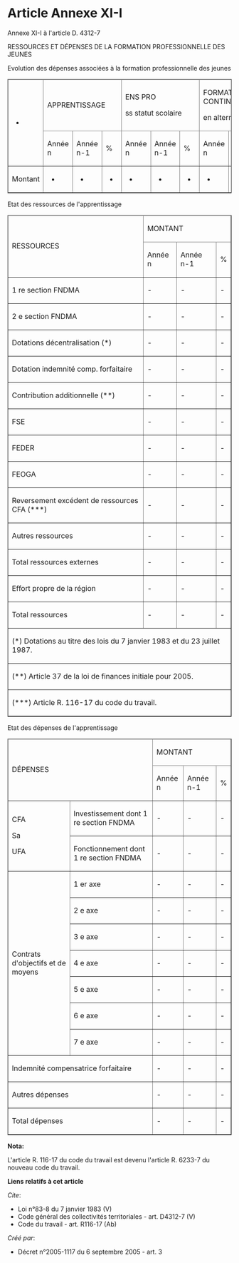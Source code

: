 # Article Annexe XI-I

Annexe XI-I à l'article D. 4312-7 

RESSOURCES ET DÉPENSES DE LA FORMATION PROFESSIONNELLE DES JEUNES

Evolution des dépenses associées à la formation professionnelle des jeunes

<table cellpadding="0" cellspacing="1" border="1">
  <thead>
    <tr>
      <td rowspan="2">

-

</td>
      <td colspan="3">

APPRENTISSAGE

</td>
      <td colspan="3">

ENS PRO

ss statut scolaire

</td>
      <td colspan="3">

FORMATIONS CONTINUES

en alternance

</td>
      <td colspan="3">

TOTAL

</td>
    </tr>
    <tr>
      <td>

Année n

</td>
      <td>

Année n-1

</td>
      <td>

%

</td>
      <td>

Année n

</td>
      <td>

Année n-1

</td>
      <td>

%

</td>
      <td>

Année n

</td>
      <td>

Année n-1

</td>
      <td>

%

</td>
      <td>

Année n

</td>
      <td>

Année n-1

</td>
      <td>

%

</td>
    </tr>
  </thead>
  <tbody>
    <tr>
      <td>

Montant

</td>
      <td>

-

</td>
      <td>

-

</td>
      <td>

-

</td>
      <td>

-

</td>
      <td>

-

</td>
      <td>

-

</td>
      <td>

-

</td>
      <td>

-

</td>
      <td>

-

</td>
      <td>

-

</td>
      <td>

-

</td>
      <td>-</td>
    </tr>
  </tbody>
</table>

Etat des ressources de l'apprentissage

<table cellpadding="0" border="1" cellspacing="1">
  <thead>
    <tr>
      <td rowspan="2">

RESSOURCES

</td>
      <td colspan="3">

MONTANT

</td>
    </tr>
    <tr>
      <td>

Année n

</td>
      <td>

Année n-1

</td>
      <td>

%

</td>
    </tr>
  </thead>
  <tbody>
    <tr>
      <td>

1 re section FNDMA

</td>
      <td>-</td>
      <td>-</td>
      <td>-</td>
    </tr>
    <tr>
      <td>

2 e section FNDMA

</td>
      <td>-</td>
      <td>-</td>
      <td>-</td>
    </tr>
    <tr>
      <td>

Dotations décentralisation (*)

</td>
      <td>-</td>
      <td>-</td>
      <td>-</td>
    </tr>
    <tr>
      <td>

Dotation indemnité comp. forfaitaire

</td>
      <td>-</td>
      <td>-</td>
      <td>-</td>
    </tr>
    <tr>
      <td>

Contribution additionnelle (**)

</td>
      <td>-</td>
      <td>-</td>
      <td>-</td>
    </tr>
    <tr>
      <td>

FSE

</td>
      <td>-</td>
      <td>-</td>
      <td>-</td>
    </tr>
    <tr>
      <td>

FEDER

</td>
      <td>-</td>
      <td>-</td>
      <td>-</td>
    </tr>
    <tr>
      <td>

FEOGA

</td>
      <td>-</td>
      <td>-</td>
      <td>-</td>
    </tr>
    <tr>
      <td>

Reversement excédent de ressources CFA (***)

</td>
      <td>-</td>
      <td>-</td>
      <td>-</td>
    </tr>
    <tr>
      <td>

Autres ressources

</td>
      <td>-</td>
      <td>-</td>
      <td>-</td>
    </tr>
    <tr>
      <td>

Total ressources externes

</td>
      <td>-</td>
      <td>-</td>
      <td>-</td>
    </tr>
    <tr>
      <td>

Effort propre de la région

</td>
      <td>-</td>
      <td>-</td>
      <td>-</td>
    </tr>
    <tr>
      <td>

Total ressources

</td>
      <td>-</td>
      <td>-</td>
      <td>-</td>
    </tr>
    <tr>
      <td colspan="4">

(*) Dotations au titre des lois du 7 janvier 1983 et du 23 juillet 1987.

</td>
    </tr>
    <tr>
      <td colspan="4">

(**) Article 37 de la loi de finances initiale pour 2005.

</td>
    </tr>
    <tr>
      <td colspan="4">

(***) Article R. 116-17 du code du travail.

</td>
    </tr>
  </tbody>
</table>

Etat des dépenses de l'apprentissage

<table cellspacing="1" border="1" cellpadding="0">
  <thead>
    <tr>
      <td colspan="2" rowspan="2">

DÉPENSES

</td>
      <td colspan="3">

MONTANT

</td>
    </tr>
    <tr>
      <td>

Année n

</td>
      <td>

Année n-1

</td>
      <td>

%

</td>
    </tr>
  </thead>
  <tbody>
    <tr>
      <td rowspan="2">

CFA

Sa

UFA

</td>
      <td>

Investissement dont 1 re section FNDMA

</td>
      <td>-</td>
      <td>-</td>
      <td>-</td>
    </tr>
    <tr>
      <td>

Fonctionnement dont 1 re section FNDMA

</td>
      <td>-</td>
      <td>-</td>
      <td>-</td>
    </tr>
    <tr>
      <td rowspan="7">

Contrats d'objectifs et de moyens

</td>
      <td>

1 er axe

</td>
      <td>-</td>
      <td>-</td>
      <td>-</td>
    </tr>
    <tr>
      <td>

2 e axe

</td>
      <td>-</td>
      <td>-</td>
      <td>-</td>
    </tr>
    <tr>
      <td>

3 e axe

</td>
      <td>-</td>
      <td>-</td>
      <td>-</td>
    </tr>
    <tr>
      <td>

4 e axe

</td>
      <td>-</td>
      <td>-</td>
      <td>-</td>
    </tr>
    <tr>
      <td>

5 e axe

</td>
      <td>-</td>
      <td>-</td>
      <td>-</td>
    </tr>
    <tr>
      <td>

6 e axe

</td>
      <td>-</td>
      <td>-</td>
      <td>-</td>
    </tr>
    <tr>
      <td>

7 e axe

</td>
      <td>-</td>
      <td>-</td>
      <td>-</td>
    </tr>
    <tr>
      <td colspan="2">

Indemnité compensatrice forfaitaire

</td>
      <td>-</td>
      <td>-</td>
      <td>-</td>
    </tr>
    <tr>
      <td colspan="2">

Autres dépenses

</td>
      <td>-</td>
      <td>-</td>
      <td>-</td>
    </tr>
    <tr>
      <td colspan="2">

Total dépenses

</td>
      <td>-</td>
      <td>-</td>
      <td>-</td>
    </tr>
  </tbody>
</table>

**Nota:**

L'article R. 116-17 du code du travail est devenu l'article R. 6233-7 du nouveau code du travail.

**Liens relatifs à cet article**

_Cite_:

  - Loi n°83-8 du 7 janvier 1983 (V)
  - Code général des collectivités territoriales - art. D4312-7 (V)
  - Code du travail - art. R116-17 (Ab)

_Créé par_:

  - Décret n°2005-1117 du 6 septembre 2005 - art. 3
